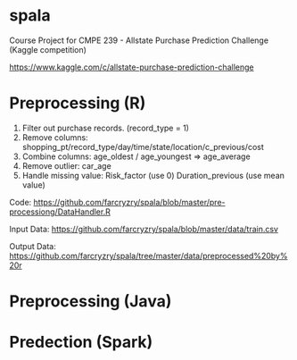 spala
=====

Course Project for CMPE 239 - Allstate Purchase Prediction Challenge (Kaggle competition)

https://www.kaggle.com/c/allstate-purchase-prediction-challenge



Preprocessing (R)
=====
1.	Filter out purchase records. (record_type = 1)
2.	Remove columns: shopping_pt/record_type/day/time/state/location/c_previous/cost
3.	Combine columns: age_oldest / age_youngest => age_average
4.	Remove outlier: car_age
5.	Handle missing value:  Risk_factor (use 0)  Duration_previous (use mean value)

Code:
https://github.com/farcryzry/spala/blob/master/pre-processiong/DataHandler.R

Input Data:
https://github.com/farcryzry/spala/blob/master/data/train.csv

Output Data:
https://github.com/farcryzry/spala/tree/master/data/preprocessed%20by%20r

Preprocessing (Java)
=====

Predection (Spark)
=====


